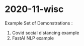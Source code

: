 # 2020-11-wisc

Example Set of Demonstrations : 
1. Covid social distancing example
2. FastAI NLP example

